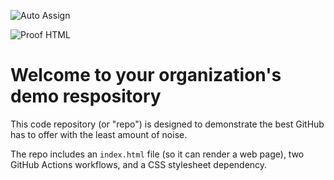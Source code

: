 ![Auto Assign](https://github.com/human-wrappers/demo-repository/actions/workflows/auto-assign.yml/badge.svg)

![Proof HTML](https://github.com/human-wrappers/demo-repository/actions/workflows/proof-html.yml/badge.svg)

# Welcome to your organization's demo respository
This code repository (or "repo") is designed to demonstrate the best GitHub has to offer with the least amount of noise.

The repo includes an `index.html` file (so it can render a web page), two GitHub Actions workflows, and a CSS stylesheet dependency.
